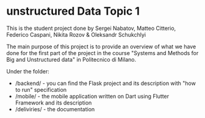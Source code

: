 # unstructured Data Topic 1

This is the student project done by Sergei Nabatov, Matteo Citterio, Federico Caspani, Nikita Rozov & Oleksandr Schukchlyi

The main purpose of this project is to provide an overview of what we have done for the first part of the project in the course "Systems and Methods for Big and Unstructured data" in Politecnico di Milano.

Under the folder:
- /backend/ - you can find the Flask project and its description with "how to run" specification
- /mobile/ - the mobile application written on Dart using Flutter Framework and its description
- /deliviries/ - the documentation

